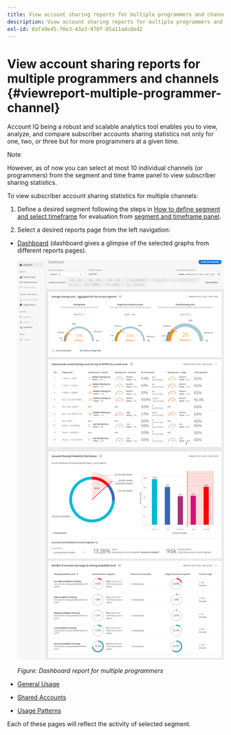```yaml
---
title: View account sharing reports for multiple programmers and channels
description: View account sharing reports for multiple programmers and channels
exl-id: 8afa9e45-f0e3-43a3-970f-05a11adc0e42
---
```

# View account sharing reports for multiple programmers and channels {#viewreport-multiple-programmer-channel}

Account IQ being a robust and scalable analytics tool enables you to view, analyze, and compare subscriber accounts sharing statistics not only for one, two, or three but for more programmers at a given time.

>[!NOTE]
>
>However, as of now you can select at most 10 individual channels (or programmers) from the segment and time frame panel to view subscriber sharing statistics.

To view subscriber account sharing statistics for multiple channels:

1. Define a desired segment following the steps in [How to define segment and select timeframe](/help/accountiq/howto-select-segment-timeframe.md) for evaluation from [segment and timeframe panel](/help/accountiq/segments-timeframe.md).

1. Select a desired reports page from the left navigation:

* [Dashboard](/help/accountiq/dashboard.md) (dashboard gives a glimpse of the selected graphs from different reports pages).

  ![](assets/mult-prog-dashboard.png)

  *Figure: Dashboard report for multiple programmers*

* [General Usage](/help/accountiq/general-usage-reports.md)

* [Shared Accounts](/help/accountiq/shared-acc-reports.md)

* [Usage Patterns](/help/accountiq/usage-patterns.md)

Each of these pages will reflect the activity of selected segment.
